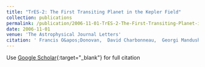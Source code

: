 ```yaml
---
title: "TrES-2: The First Transiting Planet in the Kepler Field"
collection: publications
permalink: /publication/2006-11-01-TrES-2-The-First-Transiting-Planet-in-the-Kepler-Field
date: 2006-11-01
venue: 'The Astrophysical Journal Letters'
citation: ' Francis O&apos;Donovan,  David Charbonneau,  Georgi Mandushev,  Edward Dunham,  David Latham,  Guillermo Torres,  Alessandro Sozzetti,  Timothy Brown,  John Trauger,  Juan Belmonte,  Markus Rabus,  José Almenara,  Roi Alonso,  Hans Deeg,  Gilbert Esquerdo,  Emilio Falco,  Lynne Hillenbrand,  Anna Roussanova,  Robert Stefanik,  Joshua Winn, &quot;TrES-2: The First Transiting Planet in the Kepler Field.&quot; The Astrophysical Journal Letters, 2006.'
---
```

Use [Google Scholar](https://scholar.google.com/scholar?q=TrES+2:+The+First+Transiting+Planet+in+the+Kepler+Field){:target="_blank"} for full citation